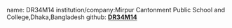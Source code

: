 name: DR34M14
institution/company:Mirpur Cantonment Public School and College,Dhaka,Bangladesh 
github: [**DR34M14**](https://github.com/DR34M14)


